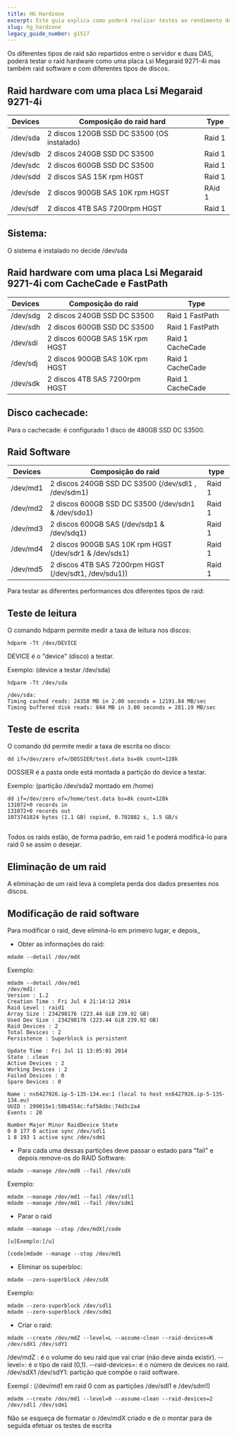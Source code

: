 ```yaml
---
title: HG Hardzone
excerpt: Este guia explica como poderá realizar testes ao rendimento do servidor HG Hardzone.
slug: hg_hardzone
legacy_guide_number: g1517
---
```


Os diferentes tipos de raid são repartidos entre o servidor e duas DAS, poderá testar o raid hardware como uma placa Lsi Megaraid 9271-4i mas também raid software e com diferentes tipos de discos.

## Raid hardware com uma placa Lsi Megaraid 9271-4i
|Devices|Composição do raid hard|Type|
|---|---|---|
|/dev/sda|2 discos 120GB SSD DC S3500 (OS instalado)|Raid 1|
|/dev/sdb|2 discos 240GB SSD DC S3500|Raid 1|
|/dev/sdc|2 discos 600GB SSD DC S3500|Raid 1|
|/dev/sdd|2 discos SAS 15K rpm HGST|Raid 1|
|/dev/sde|2 discos 900GB SAS 10K rpm HGST|RAid 1|
|/dev/sdf|2 discos 4TB SAS 7200rpm HGST|Raid 1|



## Sistema:
O sistema é instalado no decide /dev/sda


## Raid hardware com uma placa Lsi Megaraid 9271-4i com CacheCade e FastPath
|Devices|Composição do raid|Type|
|---|---|---|
|/dev/sdg|2 discos 240GB SSD DC S3500|Raid 1 FastPath|
|/dev/sdh|2 discos 600GB SSD DC S3500|Raid 1 FastPath|
|/dev/sdi|2 discos 600GB SAS 15K rpm HGST|Raid 1 CacheCade|
|/dev/sdj|2 discos 900GB SAS 10K rpm HGST|Raid 1 CacheCade|
|/dev/sdk|2 discos 4TB SAS 7200rpm HGST|Raid 1 CacheCade|



## Disco cachecade:
Para o cachecade: é configurado 1 disco de 480GB SSD DC S3500.


## Raid Software
|Devices|Composição do raid|type|
|---|---|---|
|/dev/md1|2 discos 240GB SSD DC S3500 (/dev/sdl1 , /dev/sdm1)|Raid 1|
|/dev/md2|2 discos 600GB SSD DC S3500 (/dev/sdn1 & /dev/sdo1)|Raid 1|
|/dev/md3|2 discos 600GB SAS (/dev/sdp1 & /dev/sdq1)|Raid 1|
|/dev/md4|2 discos 900GB SAS 10K rpm HGST (/dev/sdr1 & /dev/sds1)|Raid 1|
|/dev/md5|2 discos 4TB SAS 7200rpm HGST (/dev/sdt1, /dev/sdu1))|Raid 1|



Para testar as diferentes performances dos diferentes tipos de raid:

## Teste de leitura
O comando hdparm permite medir a taxa de leitura nos discos:


```
hdparm -Tt /dev/DEVICE
```


DEVICE é o "device" (disco) a testar.

Exemplo: (device a testar /dev/sda)


```
hdparm -Tt /dev/sda

/dev/sda:
Timing cached reads: 24358 MB in 2.00 seconds = 12191.84 MB/sec
Timing buffered disk reads: 844 MB in 3.00 seconds = 281.19 MB/sec
```




## Teste de escrita
O comando dd permite medir a taxa de escrita no disco:


```
dd if=/dev/zero of=/DOSSIER/test.data bs=8k count=128k
```


DOSSIER é a pasta onde está montada a partição do device a testar.

Exemplo: (partição /dev/sda2 montado em /home)


```
dd if=/dev/zero of=/home/test.data bs=8k count=128k
131072+0 records in
131072+0 records out
1073741824 bytes (1.1 GB) copied, 0.702882 s, 1.5 GB/s
```




## 
Todos os raids estão, de forma padrão, em raid 1 e poderá modificá-lo para raid 0 se assim o desejar.

## Eliminação de um raid
A eliminação de um raid leva à completa perda dos dados presentes nos discos.


## Modificação de raid software
Para modificar o raid, deve eliminá-lo em primeiro lugar, e depois_


- Obter as informações do raid:


```
mdadm --detail /dev/mdX
```


Exemplo:


```
mdadm --detail /dev/md1
/dev/md1:
Version : 1.2
Creation Time : Fri Jul 4 21:14:12 2014
Raid Level : raid1
Array Size : 234298176 (223.44 GiB 239.92 GB)
Used Dev Size : 234298176 (223.44 GiB 239.92 GB)
Raid Devices : 2
Total Devices : 2
Persistence : Superblock is persistent

Update Time : Fri Jul 11 13:05:01 2014
State : clean
Active Devices : 2
Working Devices : 2
Failed Devices : 0
Spare Devices : 0

Name : ns6427926.ip-5-135-134.eu:1 (local to host ns6427926.ip-5-135-134.eu)
UUID : 299015e1:50b4554c:faf58dbc:74d3c2a4
Events : 20

Number Major Minor RaidDevice State
0 8 177 0 active sync /dev/sdl1
1 8 193 1 active sync /dev/sdm1
```


- Para cada uma dessas partições deve passar o estado para "fail" e depois remove-os do RAID Software:


```
mdadm --manage /dev/md0 --fail /dev/sdX
```


Exemplo:


```
mdadm --manage /dev/md1 --fail /dev/sdl1
mdadm --manage /dev/md1 --fail /dev/sdm1
```


- Parar o raid


```
mdadm --manage --stop /dev/mdX[/code

[u]Exemplo:[/u]

[code]mdadm --manage --stop /dev/md1
```


- Eliminar os superbloc:


```
mdadm --zero-superblock /dev/sdX
```


Exemplo:


```
mdadm --zero-superblock /dev/sdl1
mdadm --zero-superblock /dev/sdm1
```


- Criar o raid:


```
mdadm --create /dev/mdZ --level=L --assume-clean --raid-devices=N /dev/sdX1 /dev/sdY1
```


/dev/mdZ : é o volume do seu raid que vai criar (não deve ainda existir).
--level=: é o tipo de raid (0,1).
--raid-devices=: é o número de devices no raid.
/dev/sdX1 /dev/sdY1: partição que compõe o raid software.

Exempl : (/dev/md1 em raid 0 com as partições /dev/sdl1 e /dev/sdm1)


```
mdadm --create /dev/md1 --level=0 --assume-clean --raid-devices=2 /dev/sdl1 /dev/sdm1
```



Não se esqueça de formatar o /dev/mdX criado e de o montar para de seguida efetuar os testes de escrita


